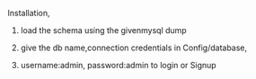 Installation,

1) load the schema using the givenmysql dump

2) give the db name,connection credentials in Config/database,

3) username:admin, password:admin to login or Signup

